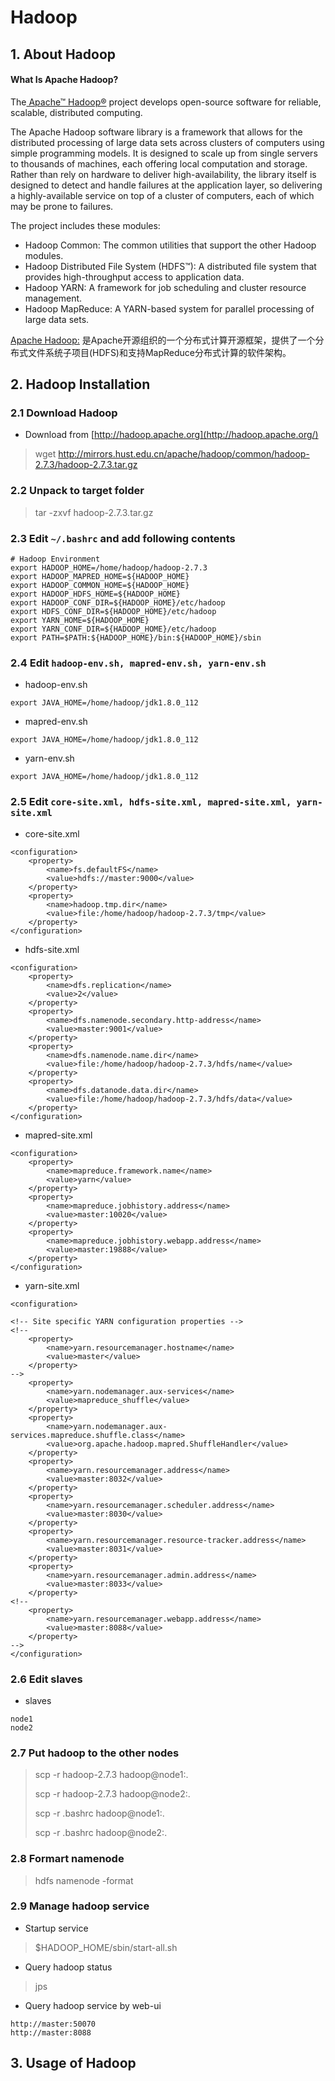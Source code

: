 # Hadoop

## 1. About Hadoop

#### What Is Apache Hadoop?
The[ Apache™ Hadoop®](http://hadoop.apache.org/) project develops open-source software for reliable, scalable, distributed computing.

The Apache Hadoop software library is a framework that allows for the distributed processing of large data sets across clusters of computers using simple programming models. It is designed to scale up from single servers to thousands of machines, each offering local computation and storage. Rather than rely on hardware to deliver high-availability, the library itself is designed to detect and handle failures at the application layer, so delivering a highly-available service on top of a cluster of computers, each of which may be prone to failures.

The project includes these modules:

* Hadoop Common: The common utilities that support the other Hadoop modules.
* Hadoop Distributed File System (HDFS™): A distributed file system that provides high-throughput access to application data.
* Hadoop YARN: A framework for job scheduling and cluster resource management.
* Hadoop MapReduce: A YARN-based system for parallel processing of large data sets.

[Apache Hadoop:](http://blog.fens.me/hadoop-family-roadmap/) 是Apache开源组织的一个分布式计算开源框架，提供了一个分布式文件系统子项目(HDFS)和支持MapReduce分布式计算的软件架构。

## 2. Hadoop Installation
### 2.1 Download Hadoop
* Download from [http://hadoop.apache.org](http://hadoop.apache.org/)
> wget http://mirrors.hust.edu.cn/apache/hadoop/common/hadoop-2.7.3/hadoop-2.7.3.tar.gz

### 2.2 Unpack to target folder

> tar -zxvf hadoop-2.7.3.tar.gz

### 2.3 Edit ```~/.bashrc``` and add following contents

```
# Hadoop Environment
export HADOOP_HOME=/home/hadoop/hadoop-2.7.3
export HADOOP_MAPRED_HOME=${HADOOP_HOME}
export HADOOP_COMMON_HOME=${HADOOP_HOME}
export HADOOP_HDFS_HOME=${HADOOP_HOME}
export HADOOP_CONF_DIR=${HADOOP_HOME}/etc/hadoop
export HDFS_CONF_DIR=${HADOOP_HOME}/etc/hadoop
export YARN_HOME=${HADOOP_HOME}
export YARN_CONF_DIR=${HADOOP_HOME}/etc/hadoop
export PATH=$PATH:${HADOOP_HOME}/bin:${HADOOP_HOME}/sbin
```

### 2.4 Edit ```hadoop-env.sh, mapred-env.sh, yarn-env.sh```
* hadoop-env.sh
```
export JAVA_HOME=/home/hadoop/jdk1.8.0_112
```

* mapred-env.sh
```
export JAVA_HOME=/home/hadoop/jdk1.8.0_112
```

* yarn-env.sh
```
export JAVA_HOME=/home/hadoop/jdk1.8.0_112
```

### 2.5 Edit ```core-site.xml, hdfs-site.xml, mapred-site.xml, yarn-site.xml```
* core-site.xml
```
<configuration>
    <property>
        <name>fs.defaultFS</name>
        <value>hdfs://master:9000</value>
    </property>
    <property>
        <name>hadoop.tmp.dir</name>
        <value>file:/home/hadoop/hadoop-2.7.3/tmp</value>
    </property>
</configuration>
```

* hdfs-site.xml
```
<configuration>
    <property>
        <name>dfs.replication</name>
        <value>2</value>
    </property>
    <property>
        <name>dfs.namenode.secondary.http-address</name>
        <value>master:9001</value>
    </property>
    <property>
        <name>dfs.namenode.name.dir</name>
        <value>file:/home/hadoop/hadoop-2.7.3/hdfs/name</value>
    </property>
    <property>
        <name>dfs.datanode.data.dir</name>
        <value>file:/home/hadoop/hadoop-2.7.3/hdfs/data</value>
    </property>
</configuration>
```

* mapred-site.xml
```
<configuration>
    <property>
        <name>mapreduce.framework.name</name>
        <value>yarn</value>
    </property>
    <property>
        <name>mapreduce.jobhistory.address</name>
        <value>master:10020</value>
    </property>
    <property>
        <name>mapreduce.jobhistory.webapp.address</name>
        <value>master:19888</value>
    </property>
</configuration>
```

* yarn-site.xml
```
<configuration>

<!-- Site specific YARN configuration properties -->
<!--
    <property>
        <name>yarn.resourcemanager.hostname</name>
        <value>master</value>
    </property>
-->
    <property>
        <name>yarn.nodemanager.aux-services</name>
        <value>mapreduce_shuffle</value>
    </property>
    <property>
        <name>yarn.nodemanager.aux-services.mapreduce.shuffle.class</name>
        <value>org.apache.hadoop.mapred.ShuffleHandler</value>
    </property>
    <property>
        <name>yarn.resourcemanager.address</name>
        <value>master:8032</value>
    </property>
    <property>
        <name>yarn.resourcemanager.scheduler.address</name>
        <value>master:8030</value>
    </property>
    <property>
        <name>yarn.resourcemanager.resource-tracker.address</name>
        <value>master:8031</value>
    </property>
    <property>
        <name>yarn.resourcemanager.admin.address</name>
        <value>master:8033</value>
    </property>
<!--
    <property>
        <name>yarn.resourcemanager.webapp.address</name>
        <value>master:8088</value>
    </property>
-->
</configuration>
```

### 2.6 Edit slaves

* slaves
```
node1
node2
```

### 2.7 Put hadoop to the other nodes

> scp -r hadoop-2.7.3 hadoop@node1:.
>
> scp -r hadoop-2.7.3 hadoop@node2:.
> 
> scp -r .bashrc hadoop@node1:.
>
> scp -r .bashrc hadoop@node2:.


### 2.8 Formart namenode
> hdfs namenode -format

### 2.9 Manage hadoop service
* Startup service
> $HADOOP_HOME/sbin/start-all.sh

* Query hadoop status
> jps

* Query hadoop service by web-ui

```
http://master:50070
http://master:8088
```
## 3. Usage of Hadoop